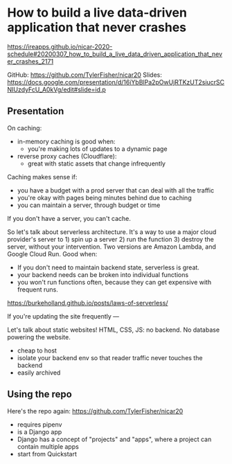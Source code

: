 # How to build a live data-driven application that never crashes

https://ireapps.github.io/nicar-2020-schedule#20200307_how_to_build_a_live_data_driven_application_that_never_crashes_2171

GitHub: https://github.com/TylerFisher/nicar20
Slides: https://docs.google.com/presentation/d/16iYbBlPa2pOwUjRTKzUT2siucrSCNIUzdyFcU_A0kVg/edit#slide=id.p

## Presentation

On caching:

- in-memory caching is good when:
	- you're making lots of updates to a dynamic page
- reverse proxy caches (Cloudflare):
	- great with static assets that change infrequently

Caching makes sense if:
- you have a budget with a prod server that can deal with all the traffic
- you're okay with pages being minutes behind due to caching
- you can maintain a server, through budget or time

If you don't have a server, you can't cache. 

So let's talk about serverless architecture. It's a way to use a major cloud provider's server to 1) spin up a server 2) run the function 3) destroy the server, without your intervention. Two versions are Amazon Lambda, and Google Cloud Run. Good when:

- If you don't need to maintain backend state, serverless is great.
- your backend needs can be broken into individual functions
- you won't run functions often, because they can get expensive with frequent runs.

https://burkeholland.github.io/posts/laws-of-serverless/

If you're updating the site frequently &mdash;

Let's talk about static websites! HTML, CSS, JS: no backend. No database powering the website.

- cheap to host
- isolate your backend env so that reader traffic never touches the backend
- easily archived


## Using the repo

Here's the repo again: https://github.com/TylerFisher/nicar20
- requires pipenv
- is a Django app
- Django has a concept of "projects" and "apps", where a project can contain multiple apps
- start from Quickstart

